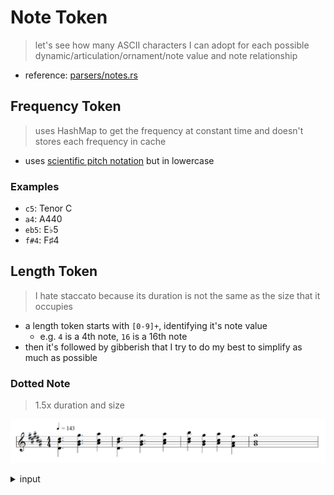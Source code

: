 # Note Token
> let's see how many ASCII characters I can adopt for each possible dynamic/articulation/ornament/note value and note relationship

- reference: [parsers/notes.rs](../src/parsers/note.rs)

## Frequency Token
> uses HashMap to get the frequency at constant time and doesn't stores each frequency in cache

- uses [scientific pitch notation](https://en.wikipedia.org/wiki/Scientific_pitch_notation) but in lowercase

### Examples
- `c5`: Tenor C
- `a4`: A440
- `eb5`: E♭5
- `f#4`: F♯4

## Length Token
> I hate staccato because its duration is not the same as the size that it occupies

- a length token starts with `[0-9]+`, identifying it's note value
  - e.g. `4` is a 4th note, `16` is a 16th note 
- then it's followed by gibberish that I try to do my best to simplify as much as possible

### Dotted Note
> 1.5x duration and size

![](../assets/dotted.png)
<details><summary>input</summary>

```
====== BPM =======
    143
==================
    4. d#4 b4 d#5
    4. g#4 b4 g#5
    4  a#4 c#5 a#5

    4. d#4 b4 d#5
    4. g#4 b4 g#5
    4  a#4 c#5 a#5

    4  b4 d#5 b5
    4  g#4 b4 g#5
    4  a#4 c#5 a#5
    4  f#4 a#4 f#5

    1  g#4 b4 g#5
```
</details>

